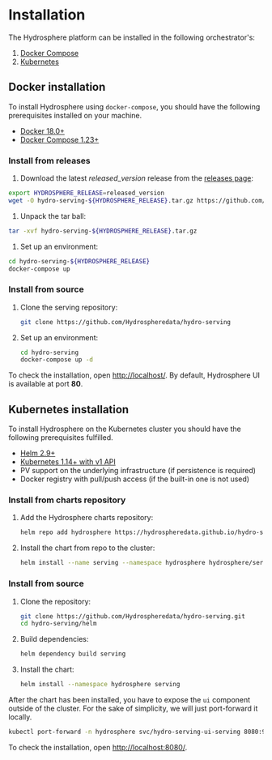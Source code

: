 # Installation

The Hydrosphere platform can be installed in the following orchestrator's:

1. [Docker Compose](./#docker-installation)
2. [Kubernetes](./#kubernetes-installation)

## Docker installation

To install Hydrosphere using `docker-compose`, you should have the following prerequisites installed on your machine.

* [Docker 18.0+](https://docs.docker.com/install/)
* [Docker Compose 1.23+](https://docs.docker.com/compose/install/#install-compose)

### Install from releases

1. Download the latest $released\_version$ release from the [releases page](https://github.com/Hydrospheredata/hydro-serving/releases):

```bash
export HYDROSPHERE_RELEASE=released_version
wget -O hydro-serving-${HYDROSPHERE_RELEASE}.tar.gz https://github.com/Hydrospheredata/hydro-serving/archive/${HYDROSPHERE_RELEASE}.tar.gz
```

1. Unpack the tar ball:

```bash
tar -xvf hydro-serving-${HYDROSPHERE_RELEASE}.tar.gz
```

1. Set up an environment:

```bash
cd hydro-serving-${HYDROSPHERE_RELEASE}
docker-compose up
```

### Install from source

1. Clone the serving repository:

   ```bash
   git clone https://github.com/Hydrospheredata/hydro-serving
   ```

2. Set up an environment:

   ```bash
   cd hydro-serving
   docker-compose up -d
   ```

To check the installation, open [http://localhost/](http://localhost/). By default, Hydrosphere UI is available at port **80**.

## Kubernetes installation

To install Hydrosphere on the Kubernetes cluster you should have the following prerequisites fulfilled.

* [Helm 2.9+](https://docs.helm.sh/using_helm/#install-helm)
* [Kubernetes 1.14+ with v1 API](https://kubernetes.io/docs/setup/)
* PV support on the underlying infrastructure \(if persistence is required\)
* Docker registry with pull/push access \(if the built-in one is not used\)

### Install from charts repository

1. Add the Hydrosphere charts repository:

   ```bash
   helm repo add hydrosphere https://hydrospheredata.github.io/hydro-serving/helm
   ```

2. Install the chart from repo to the cluster:

   ```bash
   helm install --name serving --namespace hydrosphere hydrosphere/serving
   ```

### Install from source

1. Clone the repository:

   ```bash
   git clone https://github.com/Hydrospheredata/hydro-serving.git
   cd hydro-serving/helm
   ```

2. Build dependencies:

   ```bash
   helm dependency build serving
   ```

3. Install the chart:

   ```bash
   helm install --namespace hydrosphere serving
   ```

After the chart has been installed, you have to expose the `ui` component outside of the cluster. For the sake of simplicity, we will just port-forward it locally.

```bash
kubectl port-forward -n hydrosphere svc/hydro-serving-ui-serving 8080:9090
```

To check the installation, open [http://localhost:8080/](http://localhost:8080/).


